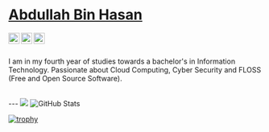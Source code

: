  # <a href="https://www.linkedin.com/in/abdullah-bin-hasan/">Abdullah Bin Hasan</a>
 
 <a href="https://twitter.com/abdulahbinhasan">
  <img align="left" alt="Abdullah's Twitter" width="22px" src="https://cdn.jsdelivr.net/npm/simple-icons@v3/icons/twitter.svg" />
</a>
<a href="https://linkedin.com/in/abdullah-bin-hasan">
  <img align="left" alt="Linkdein" width="22px" src="https://cdn.jsdelivr.net/npm/simple-icons@v3/icons/linkedin.svg" />
</a>
<a href="https://github.com/abdullah-bin-hasan">
  <img align="left" alt="Github" width="22px" src="https://cdn.jsdelivr.net/npm/simple-icons@v3/icons/github.svg" />
</a>

<br/>
<br/>


I am in my fourth year of studies towards a bachelor's in Information Technology. Passionate about Cloud Computing, Cyber Security and FLOSS (Free and Open Source Software).


<br/>
---

<img src="https://github-readme-stats.anuraghazra1.vercel.app/api/top-langs/?username=abdullah-bin-hasan&layout=compact&theme=dark"/>



<img src="https://github-readme-stats.vercel.app/api?username=abdullah-bin-hasan&&show_icons=true&theme=radical&line_height=27&v=5" alt="GitHub Stats" />
 
<br/>

[![trophy](https://github-profile-trophy.vercel.app/?username=abdullah-bin-hasan&theme=onedark)](https://github.com/ryo-ma/github-profile-trophy)
